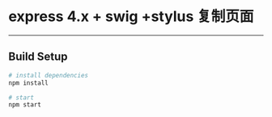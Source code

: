 # express 4.x + swig +stylus 复制页面

----------

## Build Setup

``` bash
# install dependencies
npm install

# start
npm start
```
